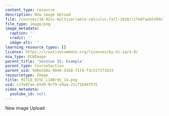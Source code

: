 ```yaml
---
content_type: resource
description: New image Upload
file: /courses/18-02sc-multivariable-calculus-fall-2010/c1fe8faeb5d99c79e9aa21c71b44f575_MIT18_02SC_L18Brds_14.png
file_type: image/png
image_metadata:
  caption: ''
  credit: ''
  image-alt: ''
learning_resource_types: []
license: https://creativecommons.org/licenses/by-nc-sa/4.0/
ocw_type: OCWImage
parent_title: 'Session 55: Example'
parent_type: CourseSection
parent_uid: 9d0e3d8a-0846-d1b8-71f4-f3c5171f3b33
resourcetype: Image
title: MIT18_02SC_L18Brds_14.png
uid: c1fe8fae-b5d9-9c79-e9aa-21c71b44f575
video_metadata:
  youtube_id: null
---
```

New image Upload